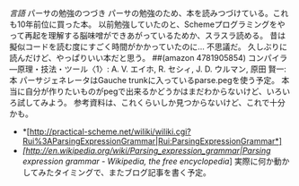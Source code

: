 *言語* パーサの勉強のつづき
パーサの勉強のため、本を読みつづけている。これも10年前位に買った本。
以前勉強していたのと、Schemeプログラミングをやって再起を理解する脳味噌ができあがっているためか、スラスラ読める。
昔は擬似コードを読む度にすごく時間がかかっていたのに… 不思議だ。
久しぶりに読んだけど、やっぱりいい本だと思う。
##(amazon 4781905854)  コンパイラ―原理・技法・ツール〈1〉: A. V. エイホ, R. セシィ, J. D. ウルマン, 原田 賢一: 本
パーサジェネレータはGauche trunkに入っているparse.pegを使う予定。
本当に自分が作りたいものがpegで出来るかどうかはまだわからないけど、いろいろ試してみよう。
参考資料は、これくらいしか見つからないけど、これで十分かも。
- *[http://practical-scheme.net/wiliki/wiliki.cgi?Rui%3AParsingExpressionGrammar|Rui:ParsingExpressionGrammar*]
- *[http://en.wikipedia.org/wiki/Parsing_expression_grammar|Parsing expression grammar - Wikipedia, the free encyclopedia*]
実際に何か動かしてみたタイミングで、またブログ記事を書く予定。

